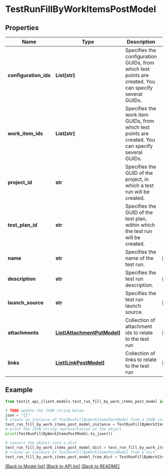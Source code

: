 # TestRunFillByWorkItemsPostModel


## Properties

Name | Type | Description | Notes
------------ | ------------- | ------------- | -------------
**configuration_ids** | **List[str]** | Specifies the configuration GUIDs, from which test points are created. You can specify several GUIDs. | 
**work_item_ids** | **List[str]** | Specifies the work item GUIDs, from which test points are created. You can specify several GUIDs. | 
**project_id** | **str** | Specifies the GUID of the project, in which a test run will be created. | 
**test_plan_id** | **str** | Specifies the GUID of the test plan, within which the test run will be created. | 
**name** | **str** | Specifies the name of the test run. | [optional] 
**description** | **str** | Specifies the test run description. | [optional] 
**launch_source** | **str** | Specifies the test run launch source. | [optional] 
**attachments** | [**List[AttachmentPutModel]**](AttachmentPutModel.md) | Collection of attachment ids to relate to the test run | [optional] 
**links** | [**List[LinkPostModel]**](LinkPostModel.md) | Collection of links to relate to the test run | [optional] 

## Example

```python
from testit_api_client.models.test_run_fill_by_work_items_post_model import TestRunFillByWorkItemsPostModel

# TODO update the JSON string below
json = "{}"
# create an instance of TestRunFillByWorkItemsPostModel from a JSON string
test_run_fill_by_work_items_post_model_instance = TestRunFillByWorkItemsPostModel.from_json(json)
# print the JSON string representation of the object
print(TestRunFillByWorkItemsPostModel.to_json())

# convert the object into a dict
test_run_fill_by_work_items_post_model_dict = test_run_fill_by_work_items_post_model_instance.to_dict()
# create an instance of TestRunFillByWorkItemsPostModel from a dict
test_run_fill_by_work_items_post_model_from_dict = TestRunFillByWorkItemsPostModel.from_dict(test_run_fill_by_work_items_post_model_dict)
```
[[Back to Model list]](../README.md#documentation-for-models) [[Back to API list]](../README.md#documentation-for-api-endpoints) [[Back to README]](../README.md)


